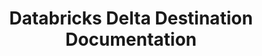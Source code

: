 ---
# -------------------------- #
#     USING THIS TEMPLATE    #
# -------------------------- #

## NEED HELP USING THIS TEMPLATE? SEE:
## https://docs-about-stitch-docs.netlify.com/reference/destination-templates/destination-setup/
## FOR INSTRUCTIONS & REFERENCE INFO


# -------------------------- #
#        Page Controls       #
# -------------------------- #

title: Databricks Delta Destination Documentation
permalink:  /destinations/databricks-delta

keywords: 
summary: "Documentation for Stitch's Databricks Delta destination."

destination: true
content-type: "destination-category"
key: "databricks-delta-category"

order: 1

layout: general


# -------------------------- #
#     Destination Details    #
# -------------------------- #

display_name: "Databricks Delta"
name: "databricks-delta"
type: "databricks-delta"

this-version: "1"

# -------------------------- #
#          Sections          #
# -------------------------- #

sections:
  - title: "Getting started"
    anchor: "get-started"
    content: |
      {% assign all-destination-setup-guides = site.documents | where:"content-type","destination-setup" %}
      {% assign destination-setup-guides = all-destination-setup-guides | where:"type",page.type | sort:"title" %}

      {% for guide in destination-setup-guides %}
      <span class="h4">
      [{{ guide.title }}]({{ guide.url | prepend: site.baseurl }})
      </span>
      {{ guide.summary | markdownify }}
      {% endfor %}

  # - title: "Using {{ page.display_name }}"
  #   anchor: "using-destination"
  #   guides:
  #     - key:
  #     - key: 
  #   content: |
  #     {% for guide in section.guides %}
  #     {% assign this-guide = site.documents | where:"key",guide.key | first %}
  #     <span class="h4">
  #     [{{ this-guide.title }}]({{ this-guide.url | prepend: site.baseurl }})
  #     </span>
  #     {{ this-guide.summary | flatify }}
  #     {% endfor %}

  - title: "Reference"
    anchor: "reference-guides"
    guides:
      - key: "dedicated-overview"
      - key: "databricks-delta-loading-reference"
      - key: "source-destination-compatibility"
      - key: "system-tables-and-columns"
#   - loading-errors
#   - connection-errors
    content: |
      {% for guide in section.guides %}
      {% if guide.key == "dedicated-overview" %}
        {% assign all-destination-overviews = site.documents | where:"content-type","destination-overview" %}

          {% assign all-this-destinations-overviews = all-destination-overviews | where:"type",page.type %}
            {% if page.this-version %}
              {% assign this-guide = all-this-destinations-overviews | where:"this-version",page.this-version | first %}
            {% else %}
              {% assign this-guide = all-this-destinations-overviews | first %}
            {% endif %}

      {% else %}
        {% assign this-guide = site.documents | where:"key",guide.key | first %}
      {% endif %}

      <span class="h4">
      [{{ this-guide.title }}]({{ this-guide.url | prepend: site.baseurl }})
      </span>
      {{ this-guide.summary | flatify }}
      {% endfor %}

# References:
#   - dedicated
#   - system-columns
#   - sdc-rejected
#   - reserved-keywords
#   - compatibility
---